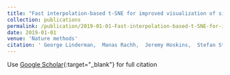 ```yaml
---
title: "Fast interpolation-based t-SNE for improved visualization of single-cell RNA-seq data"
collection: publications
permalink: /publication/2019-01-01-Fast-interpolation-based-t-SNE-for-improved-visualization-of-single-cell-RNA-seq-data
date: 2019-01-01
venue: 'Nature methods'
citation: ' George Linderman,  Manas Rachh,  Jeremy Hoskins,  Stefan Steinerberger,  Yuval Kluger, &quot;Fast interpolation-based t-SNE for improved visualization of single-cell RNA-seq data.&quot; Nature methods, 2019.'
---
```

Use [Google Scholar](https://scholar.google.com/scholar?q=Fast+interpolation+based+t+SNE+for+improved+visualization+of+single+cell+RNA+seq+data){:target="_blank"} for full citation